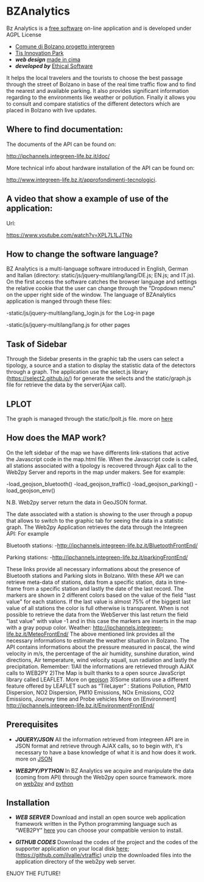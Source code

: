 # BZAnalytics

Bz Analytics is a [free software](http://www.gnu.org/philosophy/free-sw.html) on-line application and is developed under AGPL License
* [Comune di Bolzano progetto intergreen](http://www.integreen-life.bz.it/) 
* [Tis Innovation Park](http://www.tis.bz.it) 
* ***web design*** [made in cima](www.madeincima.it) 
* ***developed by*** [Ethical Software](http://www.ethicalsoftware.it)

It helps the local travelers and the tourists to choose the best passage through the street of Bolzano in base of the real time traffic flow and to find the nearest and available parking. It also provides significant information regarding to the environments like weather or pollution. Finally it allows you to consult and compare statistics of the different detectors which are placed in Bolzano with live updates.

## Where to find documentation:
The documents of the API can be found on: 

http://ipchannels.integreen-life.bz.it/doc/

More technical info about hardware installation of the API can be found on: 

http://www.integreen-life.bz.it/approfondimenti-tecnologici.

## A video that show a example of use of the application:

Url:

https://www.youtube.com/watch?v=XPL7L1LJTNo

## How to change the software language?
BZ Analytics is a multi-language software introduced in English, German and Italian (directory: static/js/jquery-multilang/lang/DE.js; EN.js; and IT.js). On the first access the software catches the browser language and settings the relative cookie that the user can change through the "Dropdown menu" on the upper right side of the window. The language of BZAnalytics application is manged through these files:

-static/js/jquery-multilang/lang_login.js for the Log-in page

-static/js/jquery-multilang/lang.js for other pages

## Task of Sidebar
Through the Sidebar presents in the graphic tab the users can select a tipology, a source and a station to display the statistic data of the detectors through a graph. The application use the select.js library (https://select2.github.io/) for generate the selects and the static/graph.js file for retrieve the data by the server(Ajax call).

## LPLOT
The graph is managed through the static/lpolt.js file.
more on [here](http://www.flotcharts.org/)

## How does the MAP work?

On the left sidebar of the map we have differents link-stations that active the Javascript code in the map.html file. When the Javascript code is called, all stations associated with a tipology is recovered through Ajax call to the Web2py Server and reports in the map under makers. See for example:

-load_geojson_bluetooth()
-load_geojson_traffic()
-load_geojson_parking() 
-load_geojson_env()

N.B. Web2py server return the data in GeoJSON format.

The date associated with a station is showing to the user through a popup that allows to switch to the graphic tab for seeing the data in a statistic graph.
The Web2py Application retrieves the data through the Integreen API:
For example 

Bluetooth stations: 
-http://ipchannels.integreen-life.bz.it/BluetoothFrontEnd/

Parking stations: 
-http://ipchannels.integreen-life.bz.it/parkingFrontEnd/ 

These links provide all necessary informations about the presence of Bluetooth stations and  Parking slots in Bolzano. With these API we can retrieve meta-data of stations,  data from a specific station, data in time-frame from a specific station and lastly the date of the last record.
The markers are shown in 2 different colors based on the value of the field "last value" for each stations. If the last value is almost 75% of the biggest last value of all stations the color is full otherwise is transparent.
When is not possible to retrieve the data from the WebServer this last return the field "last value" with value -1 and in this case the markers are inserts in the map with a gray popup color.
Weather: http://ipchannels.integreen-life.bz.it/MeteoFrontEnd/
The above mentioned link provides all the necessary informations to estimate the weather situation in Bolzano. The API contains informations about the pressure measured in pascal, the wind velocity in m/s, the percentage of the air humidity, sunshine duration, wind directions, Air temperature, wind velocity squall, sun radiation and lastly the precipitation. 
Remember:
1)All the informations are retrieved through AJAX calls to WEB2PY
2)The Map is built thanks to a open source JavaScript library called LEAFLET. More on [geojson](http://leafletjs.com/examples/geojson.html)
3)Some stations use a different feature offered by LEAFLET such as “TileLayer”  : Stations Pollution, PM10 Dispersion, NO2 Dispersion, PM10 Emissions, NOx Emissions, CO2 Emissions, Journey time and Probe vehicles
More on [Environment] http://ipchannels.integreen-life.bz.it/EnvironmentFrontEnd/ 

## Prerequisites
* ***JQUERY/JSON***
All the information retrieved from integreen API are in JSON format and retrieve through  AJAX calls, so to begin with, it's necessary to have a base knowledge of what it is and how does it work. 
 more on [JSON](http://www.json.org)

* ***WEB2PY/PYTHON***
In BZ Analytics we acquire and manipulate the data (coming from API) through the Web2py open source framework.
more on [web2py](http://www.web2py.com/book/default/chapter/01) and [python](https://wiki.python.org/moin/BeginnersGuide)

## Installation
* ***WEB SERVER***
Download and install an open source web application framework written in the Python programming language such as “WEB2PY” [here](https://http://www.moneo.si/examples/download) you can choose your compatible version to install. 

* ***GITHUB CODES***
Download the codes of the project and the codes of the supporter application on your local disk [here](https://github.com/tis-innovation-park/w2panalytics); (https://github.com/ilvalle/vtraffic) 
unzip the downloaded files into the application directory  of the web2py web server.



ENJOY THE FUTURE!
